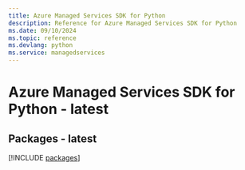 ```yaml
---
title: Azure Managed Services SDK for Python
description: Reference for Azure Managed Services SDK for Python
ms.date: 09/10/2024
ms.topic: reference
ms.devlang: python
ms.service: managedservices
---
```

# Azure Managed Services SDK for Python - latest
## Packages - latest
[!INCLUDE [packages](managed-services-index.md)]